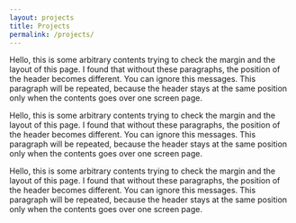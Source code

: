 ```yaml
---
layout: projects
title: Projects
permalink: /projects/
---
```


Hello, this is some arbitrary contents trying to check the margin and the layout of this page. I found that without these paragraphs, the position of the header becomes different. You can ignore this messages. This paragraph will be repeated, because the header stays at the same position only when the contents goes over one screen page.

Hello, this is some arbitrary contents trying to check the margin and the layout of this page. I found that without these paragraphs, the position of the header becomes different. You can ignore this messages. This paragraph will be repeated, because the header stays at the same position only when the contents goes over one screen page.

Hello, this is some arbitrary contents trying to check the margin and the layout of this page. I found that without these paragraphs, the position of the header becomes different. You can ignore this messages. This paragraph will be repeated, because the header stays at the same position only when the contents goes over one screen page.

